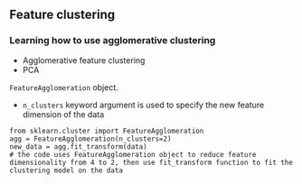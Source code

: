 ## Feature clustering

### Learning how to use agglomerative clustering

* Agglomerative feature clustering
* PCA

`FeatureAgglomeration` object.
* `n_clusters` keyword argument is used to specify the new feature dimension of the data

```
from sklearn.cluster import FeatureAgglomeration
agg = FeatureAgglomeration(n_clusters=2)
new_data = agg.fit_transform(data)
# the code uses FeatureAgglomeration object to reduce feature dimensionality from 4 to 2, then use fit_transform function to fit the clustering model on the data
```

